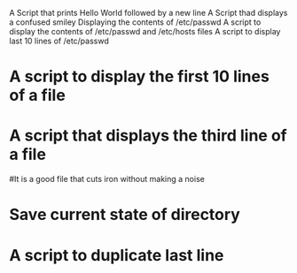 A Script that prints Hello World followed by a new line
A Script thad displays a confused smiley
Displaying the contents of /etc/passwd
A script to display the contents of /etc/passwd and  /etc/hosts files
A script to display last 10 lines of /etc/passwd
# A script to display the first 10 lines of a file
# A script that displays the third line of a file
#It is a good file that cuts iron without making a noise
# Save current state of directory
# A script to duplicate last line
